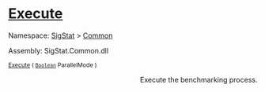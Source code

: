 # [Execute](./VerifierBenchmark-100663382.md)

Namespace: [SigStat]() > [Common](./../README.md)

Assembly: SigStat.Common.dll

<sub>[Execute](./VerifierBenchmark-100663382.md) ( [`Boolean`](https://docs.microsoft.com/en-us/dotnet/api/System.Boolean) ParallelMode )         <div style = "text-align: right" >Execute the benchmarking process.</div></sub>
